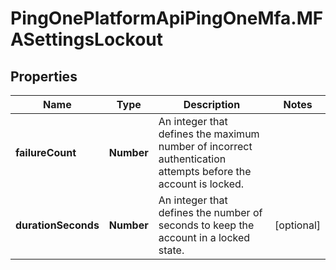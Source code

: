 # PingOnePlatformApiPingOneMfa.MFASettingsLockout

## Properties

Name | Type | Description | Notes
------------ | ------------- | ------------- | -------------
**failureCount** | **Number** | An integer that defines the maximum number of incorrect authentication attempts before the account is locked. | 
**durationSeconds** | **Number** | An integer that defines the number of seconds to keep the account in a locked state. | [optional] 


